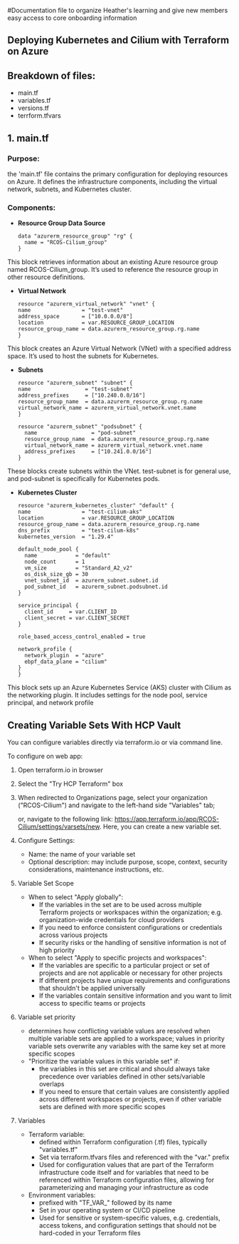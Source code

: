  #Documentation file to organize Heather's learning and give new members easy access to core onboarding information

## Deploying Kubernetes and Cilium with Terraform on Azure

## Breakdown of files:
- main.tf
- variables.tf
- versions.tf
- terrform.tfvars

## 1. main.tf

### Purpose:
the 'main.tf' file contains the primary configuration for deploying resources on Azure. It defines the infrastructure components, including the virtual network, subnets, and Kubernetes cluster.

### Components:
- **Resource Group Data Source**
  ```hcl
  data "azurerm_resource_group" "rg" {
    name = "RCOS-Cilium_group"
  }
This block retrieves information about an existing Azure resource group named RCOS-Cilium_group. It’s used to reference the resource group in other resource definitions.
- **Virtual Network**
  ```hcl
  resource "azurerm_virtual_network" "vnet" {
  name                = "test-vnet"
  address_space       = ["10.0.0.0/8"]
  location            = var.RESOURCE_GROUP_LOCATION
  resource_group_name = data.azurerm_resource_group.rg.name
  }
This block creates an Azure Virtual Network (VNet) with a specified address space. It’s used to host the subnets for Kubernetes.
- **Subnets**
  ```hcl
  resource "azurerm_subnet" "subnet" {
  name                 = "test-subnet"
  address_prefixes     = ["10.240.0.0/16"]
  resource_group_name  = data.azurerm_resource_group.rg.name
  virtual_network_name = azurerm_virtual_network.vnet.name
  }

  resource "azurerm_subnet" "podsubnet" {
    name                 = "pod-subnet"
    resource_group_name  = data.azurerm_resource_group.rg.name
    virtual_network_name = azurerm_virtual_network.vnet.name
    address_prefixes     = ["10.241.0.0/16"]
  }
These blocks create subnets within the VNet. test-subnet is for general use, and pod-subnet is specifically for Kubernetes pods.
- **Kubernetes Cluster**
  ```hcl
  resource "azurerm_kubernetes_cluster" "default" {
  name                = "test-cilium-aks"
  location            = var.RESOURCE_GROUP_LOCATION
  resource_group_name = data.azurerm_resource_group.rg.name
  dns_prefix          = "test-cilum-k8s"
  kubernetes_version  = "1.29.4"

  default_node_pool {
    name            = "default"
    node_count      = 1
    vm_size         = "Standard_A2_v2"
    os_disk_size_gb = 30
    vnet_subnet_id  = azurerm_subnet.subnet.id
    pod_subnet_id   = azurerm_subnet.podsubnet.id
  }

  service_principal {
    client_id     = var.CLIENT_ID
    client_secret = var.CLIENT_SECRET
  }

  role_based_access_control_enabled = true

  network_profile {
    network_plugin  = "azure"
    ebpf_data_plane = "cilium"
  }
  }
This block sets up an Azure Kubernetes Service (AKS) cluster with Cilium as the networking plugin. It includes settings for the node pool, service principal, and network profile


 

## Creating Variable Sets With HCP Vault

You can configure variables directly via terraform.io or via command line. 

To configure on web app:

1. Open terraform.io in browser
2. Select the "Try HCP Terraform" box
3. When redirected to Organizations page, select your organization ("RCOS-Cilium") and navigate to the left-hand side "Variables" tab;
   
   or, navigate to the following link: https://app.terraform.io/app/RCOS-Cilium/settings/varsets/new. Here, you can create a new variable set.
4. Configure Settings:
   - Name: the name of your variable set
   - Optional description: may include purpose, scope, context, security considerations, maintenance instructions, etc.
5. Variable Set Scope
   - When to select "Apply globally":
     - If the variables in the set are to be used across multiple Terraform projects or workspaces within the organization; e.g. organization-wide credentials for cloud providers
     - If you need to enforce consistent configurations or credentials across various projects
     - If security risks or the handling of sensitive information is not of high priority
   - When to select "Apply to specific projects and workspaces":
     - If the variables are specific to a particular project or set of projects and are not applicable or necessary for other projects
     - If different projects have unique requirements and configurations that shouldn't be applied universally
     - If the variables contain sensitive information and you want to limit access to specific teams or projects
6. Variable set priority
   - determines how conflicting variable values are resolved when multiple variable sets are applied to a workspace; values in priority variable sets overwrite any variables with the same key set at more specific scopes
   - "Prioritize the variable values in this variable set" if:
     - the variables in this set are critical and should always take precedence over variables defined in other sets/variable overlaps
     - If you need to ensure that certain values are consistently applied across different workspaces or projects, even if other variable sets are defined with more specific scopes
7. Variables
   - Terraform variable:
     - defined within Terraform configuration (.tf) files, typically "variables.tf"
     - Set via terraform.tfvars files and referenced with the "var." prefix
     - Used for configuration values that are part of the Terraform infrastructure code itself and for variables that need to be referenced within Terraform configuration files, allowing for parameterizing and managing your infrastructure as code
   - Environment variables:
     - prefixed with "TF_VAR_" followed by its name
     - Set in your operating system or CI/CD pipeline
     - Used for sensitive or system-specific values, e.g. credentials, access tokens, and configuration settings that should not be hard-coded in your Terraform files

